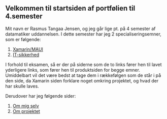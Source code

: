 ## Velkommen til startsiden af portfølien til 4.semester
Mit navn er Rasmus Tangaa Jensen, og jeg går lige pt. på 4 semester af datamatiker uddannelsen.
I dette semester har jeg 2 specialiseringsemner, som er følgende:
1. [Xamarin/MAUI](https://rasmustangaa.github.io/4.semester-projekt/Xamarin)
2. [IT-sikkerhed](https://rasmustangaa.github.io/4.semester-projekt/IT-sikkerhed)

I forhold til eksamen, så er der på siderne som de to links fører hen til lavet yderligere links, som fører hen til produktsiden for begge emner.  
Umiddelbart vil det være bedst at tage dem i rækkefølgen som de står i på den side, da Xamarin siden forklare noget omkring projektet, og hvad der har skulle laves.  


Derudover har jeg følgende sider:
1. [Om mig selv](https://rasmustangaa.github.io/4.semester-projekt/OmMig)
2. [Om projektet](https://rasmustangaa.github.io/4.semester-projekt/Projekt)




